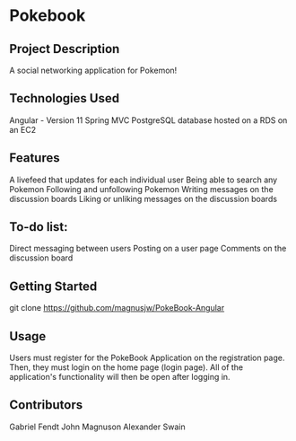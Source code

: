 # Pokebook
## Project Description
A social networking application for Pokemon!

## Technologies Used
Angular - Version 11
Spring MVC
PostgreSQL database hosted on a RDS on an EC2

## Features
A livefeed that updates for each individual user
Being able to search any Pokemon
Following and unfollowing Pokemon
Writing messages on the discussion boards
Liking or unliking messages on the discussion boards

## To-do list:

Direct messaging between users
Posting on a user page
Comments on the discussion board

## Getting Started
git clone https://github.com/magnusjw/PokeBook-Angular

## Usage
Users must register for the PokeBook Application on the registration page. 
Then, they must login on the home page (login page). All of the application's
functionality will then be open after logging in.

## Contributors
Gabriel Fendt
John Magnuson
Alexander Swain
